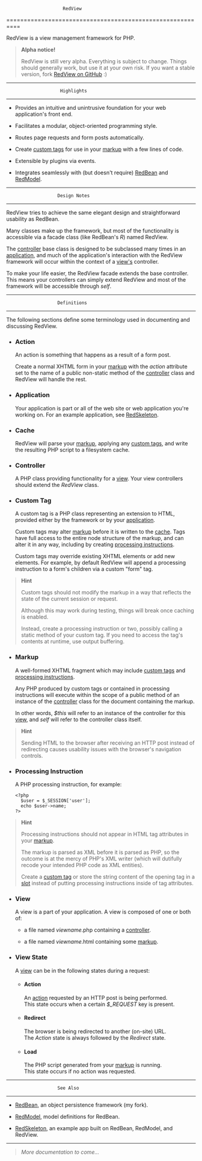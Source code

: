 

                         RedView
==========================================================

RedView is a view management framework for PHP.

>   **Alpha notice!**
>
>   RedView is still very alpha. Everything is subject to change.
>   Things should generally work, but use it at your own risk.
>   If you want a stable version, fork [RedView on GitHub] :)

----------------------------------------------------------
                        Highlights
----------------------------------------------------------

-   Provides an intuitive and unintrusive foundation for your web application's
    front end.

-   Facilitates a modular, object-oriented programming style.

-   Routes page requests and form posts automatically.

-   Create [custom tags] for use in your [markup] with a few lines of code.

-   Extensible by plugins via events.

-   Integrates seamlessly with (but doesn't require) [RedBean] and [RedModel].

----------------------------------------------------------
                       Design Notes
----------------------------------------------------------

RedView tries to achieve the same elegant design and straightforward
usability as RedBean.

Many classes make up the framework, but most of the functionality is 
accessible via a facade class (like RedBean's *R*) named RedView.

The [controller] base class is designed to be subclassed many times in an
[application], and much of the application's interaction with the RedView
framework will occur within the context of a [view's][view] controller. 

To make your life easier, the RedView facade extends the base controller. 
This means your controllers can simply extend RedView and most of the
framework will be accessible through *self*.

----------------------------------------------------------
                       Definitions
----------------------------------------------------------


The following sections define some terminology used in documenting and
discussing RedView.


<p id="Action"></p>

-   ### Action

    An action is something that happens as a result of a form post. 

    Create a normal XHTML form in your [markup] with the *action* attribute 
    set to the name of a public non-static method of the [controller] class
    and RedView will handle the rest.


<p id="Application"></p>

-   ### Application

    Your application is part or all of the web site or web application you're
    working on. For an example application, see [RedSkeleton].


<p id="Cache"></p>

-   ### Cache

    RedView will parse your [markup], applying any [custom tags], and write the
    resulting PHP script to a filesystem cache.


<p id="Controller"></p>

-   ### Controller

    A PHP class providing functionality for a [view]. Your view controllers
    should extend the *RedView* class. 
    

<p id="Custom_Tag"></p>

-   ### Custom Tag

    A custom tag is a PHP class representing an extension to HTML, provided
    either by the framework or by your [application].

    Custom tags may alter [markup] before it is written to the [cache]. Tags
    have full access to the entire node structure of the markup, and can alter
    it in any way, including by creating [processing instructions].

    Custom tags may override existing XHTML elements or add new elements. 
    For example, by default RedView will append a processing instruction to a
    form's children via a custom "form" tag.

>   **Hint**
>
>   Custom tags should not modify the markup in a way that 
>   reflects the state of the current session or request.
>
>   Although this may work during testing, things will break 
>   once caching is enabled. 
>
>   Instead, create a processing instruction or two, possibly 
>   calling a static method of your custom tag. If you need 
>   to access the tag's contents at runtime, use output buffering.

<p id="Markup"></p>

-   ### Markup

    A well-formed XHTML fragment which may include [custom tags] and
    [processing instructions].

    Any PHP produced by custom tags or contained in processing instructions
    will execute within the scope of a public method of an instance of the
    [controller] class for the document containing the markup.

    In other words, *$this* will refer to an instance of the controller for
    this [view], and *self* will refer to the controller class itself.
 
>   **Hint**
>
>   Sending HTML to the browser after receiving an HTTP post instead of
>   redirecting causes usability issues with the browser's navigation controls.

<p id="Processing_Instruction"></p>

-   ### Processing Instruction

    A PHP processing instruction, for example:

        <?php
          $user = $_SESSION['user'];
          echo $user->name;
        ?>

>   **Hint**
>
>   Processing instructions should not appear in HTML tag attributes in your
>   [markup].
>
>   The markup is parsed as XML before it is parsed as PHP, so the outcome is
>   at the mercy of PHP's XML writer (which will dutifully recode your intended
>   PHP code as XML entities). 
>
>   Create a [custom tag] or store the string content of the opening tag in a
>   [slot] instead of putting processing instructions inside of tag attributes.


<p id="View"></p>

-   ### View

    A view is a part of your application. A view is composed of one or both of:

    -   a file named *viewname*.php containing a [controller].

    -   a file named *viewname*.html containing some [markup].


<p id="View_State"></p>

-   ### View State

    A [view] can be in the following states during a request: 


    -   #### Action

        An [action] requested by an HTTP post is being performed.  
        This state occurs when a certain *$_REQUEST* key is present.

    -   #### Redirect

        The browser is being redirected to another (on-site) URL.  
        The *Action* state is always followed by the *Redirect* state.

    -   #### Load

        The PHP script generated from your [markup] is running.  
        This state occurs if no action was requested.

----------------------------------------------------------
                       See Also
----------------------------------------------------------


-   [RedBean], an object persistence framework (my fork).

-   [RedModel], model definitions for RedBean.

-   [RedSkeleton], an example app built on RedBean, RedModel, and RedView.

----------------------------------------------------------

>   *More documentation to come...*



[RedView on GitHub]:https://github.com/gitbuh/redview
[RedBean]:https://github.com/gitbuh/redbean
[RedModel]:https://github.com/gitbuh/redmodel
[RedSkeleton]:https://github.com/gitbuh/redskeleton

[Action]:#Action
[Actions]:#Action
[Application]:#Application
[Controller]:#Controller
[Custom Tag]:#Custom_Tag
[Slot]:#Slot
[Markup]:#Markup
[Cache]:#Cache
[View]:#View
[Processing Instruction]:#Processing_Instruction

[Custom Tags]:#Custom_Tag
[Caching]:#Caching
[Processing Instructions]:#Processing_Instruction

